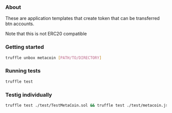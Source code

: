 ### About
These are application templates that create token that can be transferred btn accounts.

Note that this is not ERC20 compatible

### Getting started

```bash
truffle unbox metacoin [PATH/TO/DIRECTORY]
```

### Running tests
```sh
truffle test
```

### Testig individually
```sh
truffle test ./test/TestMetaCoin.sol && truffle test ./test/metacoin.js
```